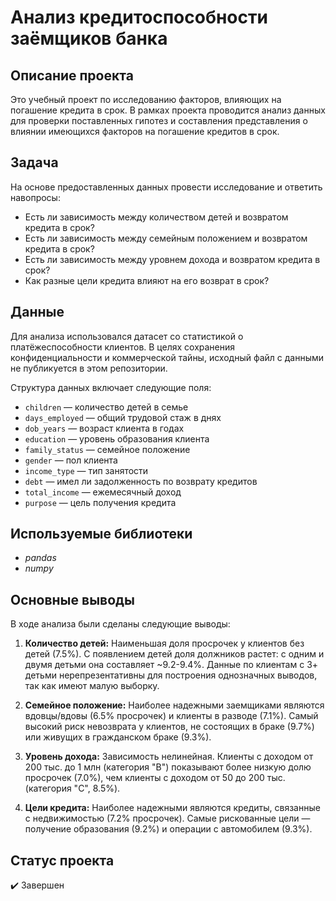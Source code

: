 # Анализ кредитоспособности заёмщиков банка

## Описание проекта

Это учебный проект по исследованию факторов, влияющих на погашение кредита в срок. В рамках проекта проводится анализ данных для проверки поставленных гипотез и составления представления о влиянии имеющихся факторов на погашение кредитов в срок.

## Задача

На основе предоставленных данных провести исследование и ответить навопросы:
- Есть ли зависимость между количеством детей и возвратом кредита в срок?
- Есть ли зависимость между семейным положением и возвратом кредита в срок?
- Есть ли зависимость между уровнем дохода и возвратом кредита в срок?
- Как разные цели кредита влияют на его возврат в срок?

## Данные

Для анализа использовался датасет со статистикой о платёжеспособности клиентов. В целях сохранения конфиденциальности и коммерческой тайны, исходный файл с данными не публикуется в этом репозитории.

Структура данных включает следующие поля:
* `children` — количество детей в семье
* `days_employed` — общий трудовой стаж в днях
* `dob_years` — возраст клиента в годах
* `education` — уровень образования клиента
* `family_status` — семейное положение
* `gender` — пол клиента
* `income_type` — тип занятости
* `debt` — имел ли задолженность по возврату кредитов
* `total_income` — ежемесячный доход
* `purpose` — цель получения кредита

## Используемые библиотеки
* *pandas*
* *numpy*

## Основные выводы

В ходе анализа были сделаны следующие выводы:

1.  **Количество детей:** Наименьшая доля просрочек у клиентов без детей (7.5%). С появлением детей доля должников растет: с одним и двумя детьми она составляет ~9.2-9.4%. Данные по клиентам с 3+ детьми нерепрезентативны для построения однозначных выводов, так как имеют малую выборку.

2.  **Семейное положение:** Наиболее надежными заемщиками являются вдовцы/вдовы (6.5% просрочек) и клиенты в разводе (7.1%). Самый высокий риск невозврата у клиентов, не состоящих в браке (9.7%) или живущих в гражданском браке (9.3%).

3.  **Уровень дохода:** Зависимость нелинейная. Клиенты с доходом от 200 тыс. до 1 млн (категория "B") показывают более низкую долю просрочек (7.0%), чем клиенты с доходом от 50 до 200 тыс. (категория "C", 8.5%).

4.  **Цели кредита:** Наиболее надежными являются кредиты, связанные с недвижимостью (7.2% просрочек). Самые рискованные цели — получение образования (9.2%) и операции с автомобилем (9.3%).

## Статус проекта
:heavy_check_mark: Завершен